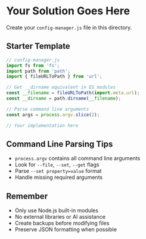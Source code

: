 # Your Solution Goes Here

Create your `config-manager.js` file in this directory.

## Starter Template
```javascript
// config-manager.js
import fs from 'fs';
import path from 'path';
import { fileURLToPath } from 'url';

// Get __dirname equivalent in ES modules
const __filename = fileURLToPath(import.meta.url);
const __dirname = path.dirname(__filename);

// Parse command line arguments
const args = process.argv.slice(2);

// Your implementation here
```

## Command Line Parsing Tips
- `process.argv` contains all command line arguments
- Look for `--file`, `--set`, `--get` flags
- Parse `--set property=value` format
- Handle missing required arguments

## Remember
- Only use Node.js built-in modules
- No external libraries or AI assistance
- Create backups before modifying files
- Preserve JSON formatting when possible